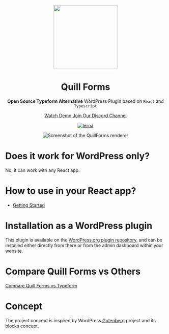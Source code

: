 <p align="center">
  <img style="width:200px" src="https://quillforms.com/wp-content/uploads/2021/10/cropped-quillforms-png-loog-1.png" />
</p>
<h1 align="center">Quill Forms</h1>
<div align="center">

**Open Source Typeform Alternative** WordPress Plugin based on `React` and `Typescript` 

[Watch Demo](https://quillforms.com/quillforms/my-first-form/) 
[Join Our Discord Channel](https://discord.gg/UeeyD7Bv) 

[![lerna](https://img.shields.io/badge/maintained%20with-lerna-cc00ff.svg)](https://lerna.js.org)

![Screenshot of the QuillForms renderer](https://quillforms.com/wp-content/uploads/2021/10/frame_generic_light-3.png)
</div>

# Does it work for WordPress only?
No, it can work with any React app.
# How to use in your React app?

- [Getting Started](/react-docs/get-started.md)


# Installation as a WordPress plugin
This plugin is available on the [WordPress.org plugin repository](https://wordpress.org/plugins/quillforms), and can be installed either directly from there or from the admin dashboard within your website.

# Compare Quill Forms vs Others
[Compare Quill Forms vs Typeform](https://quillforms.com/typeform-alternative)


# Concept
The project concept is inspired by WordPress [Gutenberg](https://github.com/WordPress/gutenberg) project and its blocks concept.
